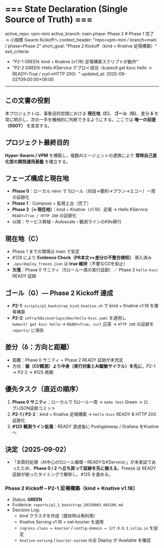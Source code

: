 # === State Declaration (Single Source of Truth) ===
active_repo: vpm-mini
active_branch: main
phase: Phase 2   # Phase 1 完了 → 小規模 Swarm Kickoffへ
context_header: "repo=vpm-mini / branch=main / phase=Phase 2"
short_goal: "Phase 2 Kickoff（kind + Knative 足場構築）"
exit_criteria:
  - "P2-1 GREEN: kind + Knative (v1.18) 足場構築スクリプトが動作"
  - "P2-2 GREEN: Hello KService デプロイ成功（kubectl get ksvc hello → READY=True / curl→HTTP 200）"
updated_at: 2025-09-02T09:00:00+09:00

---

## この文書の役割
本プロジェクトは、事象目的空間における **現在地（C）**、**ゴール（G）**、差分 **δ** を常に明示し、次の一手を機械的に判断できるようにする。ここでは **唯一の前提（SSOT）** を宣言する。

## プロジェクト最終目的
**Hyper-Swarm / VPM** を構築し、複数AIエージェントの連携により **常時自己進化型の開発運用基盤** を確立する。

## フェーズ構成と現在地
- **Phase 0**：ローカル venv で 5ロール（対話→要約→プラン→エコー）一周の証跡化
- **Phase 1**：Compose + 監視土台（完了）
- **Phase 2（←現在地）**：kind + Knative（v1.18）足場 → Hello KService `READY=True / HTTP 200` の証跡化
- 以降：サービス移植・Autoscale・観測ラインのK8s移行

## 現在地（C）
- Phase 1 までの環境は main で安定
- #128 により **Evidence Check（PR本文↔差分の不整合検知）** 導入済み
- `.ops/deploy_freeze.json` は **true 維持**（不要なCDを抑止）
- **欠落**：Phase 0 サニティ（5ロール一周の実行証跡）／ Phase 2 `hello-ksvc` READY 証跡

## ゴール（G）— Phase 2 Kickoff 達成
- **P2-1**: `scripts/p2_bootstrap_kind_knative.sh` で kind + Knative v1.18 を冪等構築
- **P2-2**: `infra/k8s/overlays/dev/hello-ksvc.yaml` を適用し  
  `kubectl get ksvc hello` → `READY=True`、`curl` 応答 → `HTTP 200` の証跡を `reports/` に保存

## 差分（δ：方向と距離）
- 距離：Phase 0 サニティ + Phase 2 READY 証跡が未充足
- 方向：**器（CI/観測）より中身（実行対象とAI駆動サイクル）を先に**。P2-1 → P2-2 → #125 再開

## 優先タスク（直近の順序）
1. **Phase 0 サニティ**：ローカルで 5ロール一周 → `make test` Green → ログ/JSON証跡コミット
2. **P2-1 / P2-2**：kind + Knative 足場構築 → `hello-ksvc` READY & HTTP 200 証跡化
3. **#125 観測ライン拡張**：READY 達成後に Pushgateway / Grafana をKnativeへ

## 決定（2025-09-02）
- 「本質的処理（AI中心の5ロール循環・READYなKService）」が未実証であったため、**Phase 0 / 2 へ立ち戻って証跡を先に揃える**。Freeze は READY 証跡が揃ったタイミングで解除し、#125 を進める。
### Phase 2 Kickoff – P2-1 足場構築（kind + Knative v1.18）
- Status: **GREEN**
- Evidence: `reports/p2_1_bootstrap_20250903_045206.md`
- Decision Log:
  - kind クラスタを作成（既存時は再利用）
  - Knative Serving v1.18 + net-kourier を適用
  - `ingress.class = kourier` / `config-domain = 127.0.0.1.sslip.io` を設定
  - `knative-serving` / `kourier-system` の全 Deploy が Available を確認
